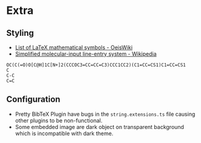 # Extra

## Styling

* [List of LaTeX mathematical symbols - OeisWiki](https://oeis.org/wiki/List_of_LaTeX_mathematical_symbols)
* [Simplified molecular-input line-entry system - Wikipedia](https://en.wikipedia.org/wiki/Simplified_molecular-input_line-entry_system)

````smiles
OC(C(=O)O[C@H]1C[N+]2(CCCOC3=CC=CC=C3)CCC1CC2)(C1=CC=CS1)C1=CC=CS1
C
C-C
C=C
````

## Configuration

* Pretty BibTeX Plugin have bugs in the `string.extensions.ts` file causing other plugins to be non-functional.
* Some embedded image are dark object on transparent background which is incompatible with dark theme.
